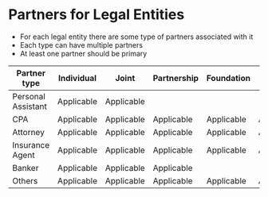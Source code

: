 # Partners for Legal Entities

- For each legal entity there are some type of partners associated with it
- Each type can have multiple partners
- At least one partner should be primary



| Partner type       | Individual | Joint      | Partnership | Foundation | Estate     | Trust      |
| ------------------ | ---------- | ---------- | ----------- | ---------- | ---------- | ---------- |
| Personal Assistant | Applicable | Applicable |             |            |            |            |
| CPA                | Applicable | Applicable | Applicable  | Applicable | Applicable | Applicable |
| Attorney           | Applicable | Applicable | Applicable  | Applicable | Applicable | Applicable |
| Insurance Agent    | Applicable | Applicable | Applicable  | Applicable | Applicable | Applicable |
| Banker             | Applicable | Applicable | Applicable  |            |            | Applicable |
| Others             | Applicable | Applicable | Applicable  | Applicable | Applicable | Applicable |

